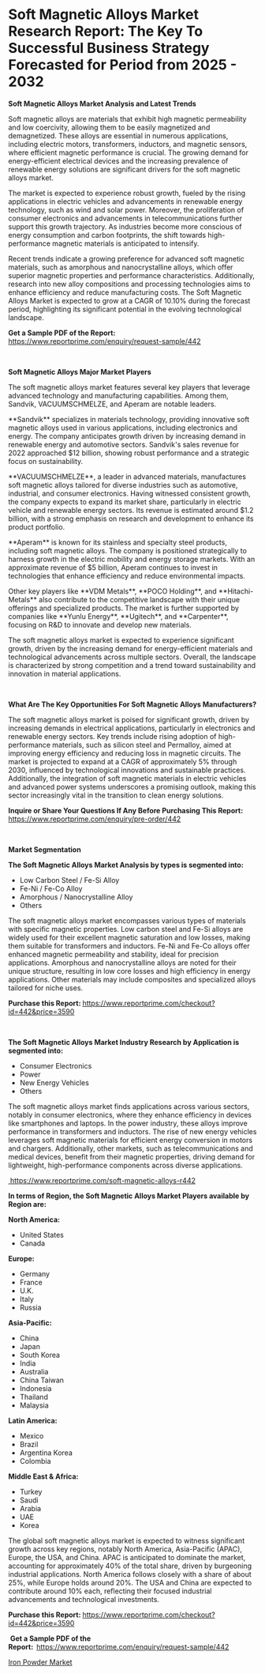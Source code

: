 <p><h1>Soft Magnetic Alloys Market Research Report: The Key To Successful Business Strategy Forecasted for Period from 2025 - 2032</h1></p><p><strong>Soft Magnetic Alloys Market Analysis and Latest Trends</strong></p>
<p><p>Soft magnetic alloys are materials that exhibit high magnetic permeability and low coercivity, allowing them to be easily magnetized and demagnetized. These alloys are essential in numerous applications, including electric motors, transformers, inductors, and magnetic sensors, where efficient magnetic performance is crucial. The growing demand for energy-efficient electrical devices and the increasing prevalence of renewable energy solutions are significant drivers for the soft magnetic alloys market. </p><p>The market is expected to experience robust growth, fueled by the rising applications in electric vehicles and advancements in renewable energy technology, such as wind and solar power. Moreover, the proliferation of consumer electronics and advancements in telecommunications further support this growth trajectory. As industries become more conscious of energy consumption and carbon footprints, the shift towards high-performance magnetic materials is anticipated to intensify.</p><p>Recent trends indicate a growing preference for advanced soft magnetic materials, such as amorphous and nanocrystalline alloys, which offer superior magnetic properties and performance characteristics. Additionally, research into new alloy compositions and processing technologies aims to enhance efficiency and reduce manufacturing costs. The Soft Magnetic Alloys Market is expected to grow at a CAGR of 10.10% during the forecast period, highlighting its significant potential in the evolving technological landscape.</p></p>
<p><strong>Get a Sample PDF of the Report:&nbsp;</strong> <a href="https://www.reportprime.com/enquiry/request-sample/442?utm_campaign=1868&utm_medium=2&utm_source=Github&utm_content=ia&utm_term=18032025&utm_id=soft-magnetic-alloys">https://www.reportprime.com/enquiry/request-sample/442</a></p>
<p>&nbsp;</p>
<p><strong>Soft Magnetic Alloys Major Market Players</strong></p>
<p><p>The soft magnetic alloys market features several key players that leverage advanced technology and manufacturing capabilities. Among them, Sandvik, VACUUMSCHMELZE, and Aperam are notable leaders.</p><p>**Sandvik** specializes in materials technology, providing innovative soft magnetic alloys used in various applications, including electronics and energy. The company anticipates growth driven by increasing demand in renewable energy and automotive sectors. Sandvik's sales revenue for 2022 approached $12 billion, showing robust performance and a strategic focus on sustainability.</p><p>**VACUUMSCHMELZE**, a leader in advanced materials, manufactures soft magnetic alloys tailored for diverse industries such as automotive, industrial, and consumer electronics. Having witnessed consistent growth, the company expects to expand its market share, particularly in electric vehicle and renewable energy sectors. Its revenue is estimated around $1.2 billion, with a strong emphasis on research and development to enhance its product portfolio.</p><p>**Aperam** is known for its stainless and specialty steel products, including soft magnetic alloys. The company is positioned strategically to harness growth in the electric mobility and energy storage markets. With an approximate revenue of $5 billion, Aperam continues to invest in technologies that enhance efficiency and reduce environmental impacts.</p><p>Other key players like **VDM Metals**, **POCO Holding**, and **Hitachi-Metals** also contribute to the competitive landscape with their unique offerings and specialized products. The market is further supported by companies like **Yunlu Energy**, **Ugitech**, and **Carpenter**, focusing on R&D to innovate and develop new materials.</p><p>The soft magnetic alloys market is expected to experience significant growth, driven by the increasing demand for energy-efficient materials and technological advancements across multiple sectors. Overall, the landscape is characterized by strong competition and a trend toward sustainability and innovation in material applications.</p></p>
<p>&nbsp;</p>
<p><strong>What Are The Key Opportunities For Soft Magnetic Alloys Manufacturers?</strong></p>
<p><p>The soft magnetic alloys market is poised for significant growth, driven by increasing demands in electrical applications, particularly in electronics and renewable energy sectors. Key trends include rising adoption of high-performance materials, such as silicon steel and Permalloy, aimed at improving energy efficiency and reducing loss in magnetic circuits. The market is projected to expand at a CAGR of approximately 5% through 2030, influenced by technological innovations and sustainable practices. Additionally, the integration of soft magnetic materials in electric vehicles and advanced power systems underscores a promising outlook, making this sector increasingly vital in the transition to clean energy solutions.</p></p>
<p><strong>Inquire or Share Your Questions If Any Before Purchasing This Report:</strong> <a href="https://www.reportprime.com/enquiry/pre-order/442?utm_campaign=1868&utm_medium=2&utm_source=Github&utm_content=ia&utm_term=18032025&utm_id=soft-magnetic-alloys">https://www.reportprime.com/enquiry/pre-order/442</a></p>
<p>&nbsp;</p>
<p><strong>Market Segmentation</strong></p>
<p><strong>The Soft Magnetic Alloys Market Analysis by types is segmented into:</strong></p>
<p><ul><li>Low Carbon Steel / Fe-Si Alloy</li><li>Fe-Ni / Fe-Co Alloy</li><li>Amorphous / Nanocrystalline Alloy</li><li>Others</li></ul></p>
<p><p>The soft magnetic alloys market encompasses various types of materials with specific magnetic properties. Low carbon steel and Fe-Si alloys are widely used for their excellent magnetic saturation and low losses, making them suitable for transformers and inductors. Fe-Ni and Fe-Co alloys offer enhanced magnetic permeability and stability, ideal for precision applications. Amorphous and nanocrystalline alloys are noted for their unique structure, resulting in low core losses and high efficiency in energy applications. Other materials may include composites and specialized alloys tailored for niche uses.</p></p>
<p><strong>Purchase this Report:&nbsp;</strong><a href="https://www.reportprime.com/checkout?id=442&price=3590&utm_campaign=1868&utm_medium=2&utm_source=Github&utm_content=ia&utm_term=18032025&utm_id=soft-magnetic-alloys">https://www.reportprime.com/checkout?id=442&price=3590</a></p>
<p>&nbsp;</p>
<p><strong>The Soft Magnetic Alloys Market Industry Research by Application is segmented into:</strong></p>
<p><ul><li>Consumer Electronics</li><li>Power</li><li>New Energy Vehicles</li><li>Others</li></ul></p>
<p><p>The soft magnetic alloys market finds applications across various sectors, notably in consumer electronics, where they enhance efficiency in devices like smartphones and laptops. In the power industry, these alloys improve performance in transformers and inductors. The rise of new energy vehicles leverages soft magnetic materials for efficient energy conversion in motors and chargers. Additionally, other markets, such as telecommunications and medical devices, benefit from their magnetic properties, driving demand for lightweight, high-performance components across diverse applications.</p></p>
<p><a href="https://www.reportprime.com/soft-magnetic-alloys-r442?utm_campaign=1868&utm_medium=2&utm_source=Github&utm_content=ia&utm_term=18032025&utm_id=soft-magnetic-alloys">&nbsp;https://www.reportprime.com/soft-magnetic-alloys-r442</a></p>
<p><strong>In terms of Region, the Soft Magnetic Alloys Market Players available by Region are:</strong></p>
<p>
    <p> <strong> North America: </strong>
        <ul>
            <li>United States</li>
            <li>Canada</li>
        </ul>
        </p> 
    <p> <strong> Europe: </strong>
        <ul>
            <li>Germany</li>
            <li>France</li>
            <li>U.K.</li>
            <li>Italy</li>
            <li>Russia</li>
        </ul>
        </p> 
    <p> <strong> Asia-Pacific: </strong>
        <ul>
            <li>China</li>
            <li>Japan</li>
            <li>South Korea</li>
            <li>India</li>
            <li>Australia</li>
            <li>China Taiwan</li>
            <li>Indonesia</li>
            <li>Thailand</li>
            <li>Malaysia</li>
        </ul>
        </p> 
    <p> <strong> Latin America: </strong>
        <ul>
            <li>Mexico</li>
            <li>Brazil</li>
            <li>Argentina Korea</li>
            <li>Colombia</li>
        </ul>
        </p> 
    <p> <strong> Middle East & Africa: </strong>
        <ul>
            <li>Turkey</li>
            <li>Saudi</li>
            <li>Arabia</li>
            <li>UAE</li>
            <li>Korea</li>
        </ul>
    </p>
    </p>
<p><p>The global soft magnetic alloys market is expected to witness significant growth across key regions, notably North America, Asia-Pacific (APAC), Europe, the USA, and China. APAC is anticipated to dominate the market, accounting for approximately 40% of the total share, driven by burgeoning industrial applications. North America follows closely with a share of about 25%, while Europe holds around 20%. The USA and China are expected to contribute around 10% each, reflecting their focused industrial advancements and technological investments.</p></p>
<p><strong>Purchase this Report: </strong><a href="https://www.reportprime.com/checkout?id=442&price=3590&utm_campaign=1868&utm_medium=2&utm_source=Github&utm_content=ia&utm_term=18032025&utm_id=soft-magnetic-alloys">https://www.reportprime.com/checkout?id=442&price=3590</a></p>
<p>&nbsp;<strong>Get a Sample PDF of the Report:&nbsp;&nbsp;</strong><a href="https://www.reportprime.com/enquiry/request-sample/442?utm_campaign=1868&utm_medium=2&utm_source=Github&utm_content=ia&utm_term=18032025&utm_id=soft-magnetic-alloys">https://www.reportprime.com/enquiry/request-sample/442</a></p>
<p><strong></strong></p>
<p><p><a href="https://github.com/RickHolmes3/Market-Research-Report-List-7/blob/main/iron-powder-market.md?utm_campaign=1868&utm_medium=2&utm_source=Github&utm_content=ia&utm_term=18032025&utm_id=soft-magnetic-alloys">Iron Powder Market</a></p></p>
